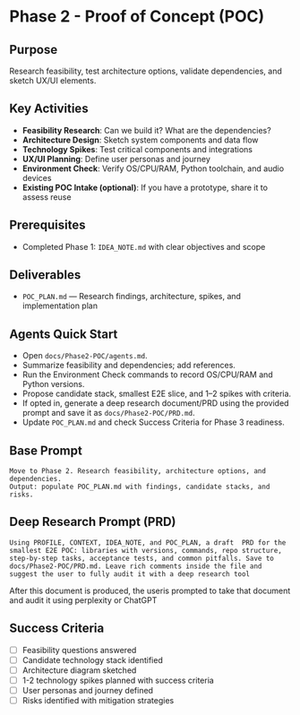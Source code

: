 # Phase 2 - Proof of Concept (POC)

## Purpose
Research feasibility, test architecture options, validate dependencies, and sketch UX/UI elements.

## Key Activities
- **Feasibility Research**: Can we build it? What are the dependencies?
- **Architecture Design**: Sketch system components and data flow
- **Technology Spikes**: Test critical components and integrations
- **UX/UI Planning**: Define user personas and journey
- **Environment Check**: Verify OS/CPU/RAM, Python toolchain, and audio devices
- **Existing POC Intake (optional)**: If you have a prototype, share it to assess reuse

## Prerequisites
- Completed Phase 1: `IDEA_NOTE.md` with clear objectives and scope

## Deliverables
- `POC_PLAN.md` — Research findings, architecture, spikes, and implementation plan

## Agents Quick Start
- Open `docs/Phase2-POC/agents.md`.
- Summarize feasibility and dependencies; add references.
- Run the Environment Check commands to record OS/CPU/RAM and Python versions.
- Propose candidate stack, smallest E2E slice, and 1–2 spikes with criteria.
- If opted in, generate a deep research document/PRD using the provided prompt and save it as `docs/Phase2-POC/PRD.md`.
- Update `POC_PLAN.md` and check Success Criteria for Phase 3 readiness.

## Base Prompt
```text
Move to Phase 2. Research feasibility, architecture options, and dependencies.
Output: populate POC_PLAN.md with findings, candidate stacks, and risks.
```

## Deep Research Prompt (PRD)
```text
Using PROFILE, CONTEXT, IDEA_NOTE, and POC_PLAN, a draft  PRD for the smallest E2E POC: libraries with versions, commands, repo structure, step-by-step tasks, acceptance tests, and common pitfalls. Save to docs/Phase2-POC/PRD.md. Leave rich comments inside the file and suggest the user to fully audit it with a deep research tool
```
After this document is produced, the useris prompted to take that document and audit it using perplexity or ChatGPT

## Success Criteria
- [ ] Feasibility questions answered
- [ ] Candidate technology stack identified
- [ ] Architecture diagram sketched
- [ ] 1-2 technology spikes planned with success criteria
- [ ] User personas and journey defined
- [ ] Risks identified with mitigation strategies
